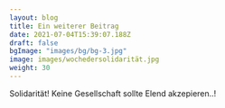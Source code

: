 ```yaml
---
layout: blog
title: Ein weiterer Beitrag
date: 2021-07-04T15:39:07.188Z
draft: false
bgImage: "images/bg/bg-3.jpg"
image: images/wochedersolidarität.jpg
weight: 30
---
```

Solidarität! Keine Gesellschaft sollte Elend akzepieren..!
